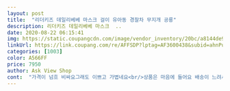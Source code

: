 ```yaml
---
layout: post 
title:  "리더키즈 데일리베베 마스크 걸이 유아동 경찰차 무지개 공룡" 
description: 리더키즈 데일리베베 마스크  ..
date: 2020-08-22 06:15:41 
img: https://static.coupangcdn.com/image/vendor_inventory/20bc/a8144de97c6f3705842168ed9cc95e6546f86e6529639d57954f531d488a.jpg 
linkUrl: https://link.coupang.com/re/AFFSDP?lptag=AF3600438&subid=ahnPublicAsk&pageKey=1776679187&itemId=3025348286&vendorItemId=71013468207&traceid=V0-113-d4a7c7510e77a6cc 
categories: [1003] 
color: A566FF 
price: 7950 
author: Ask View Shop 
cont:  "가격이 넘흐 비싸요그래도 이쁘고 가볍네요<br/>상품은 마음에 들어요 배송이 느려서 아쉽네요<br/>이쁘고아들이너무좋아해요♡♡♡<br/>" 
---
```


